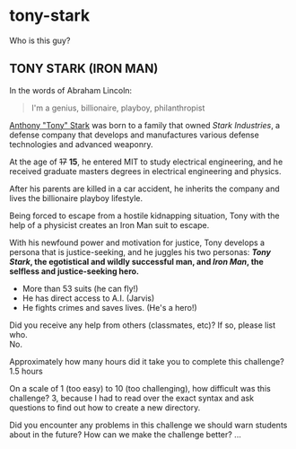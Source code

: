 # tony-stark
Who is this guy? 


## TONY STARK (IRON MAN) 

In the words of Abraham Lincoln:
> I'm a genius, billionaire, playboy, philanthropist

[Anthony "Tony" Stark](http://marvel.wikia.com/wiki/Anthony_Stark_(Earth-616)) was born to a family that owned *Stark Industries*, a defense company that develops and manufactures various defense technologies and advanced weaponry. 

At the age of ~~17~~ **15**, he entered MIT to study electrical engineering, and he received graduate masters degrees in electrical engineering and physics. 

After his parents are killed in a car accident, he inherits the company and lives the billionaire playboy lifestyle. 

Being forced to escape from a hostile kidnapping situation, Tony with the help of a physicist creates an Iron Man suit to escape. 

With his newfound power and motivation for justice, Tony develops a persona that is justice-seeking, and he juggles his two personas: **_Tony Stark_, the egotistical and wildly successful man, and _Iron Man_, the selfless and justice-seeking hero.** 
  
- More than 53 suits (he can fly!) 
- He has direct access to A.I. (Jarvis) 
- He fights crimes and saves lives. (He's a hero!) 


Did you receive any help from others (classmates, etc)? If so, please list who.  
No. 

Approximately how many hours did it take you to complete this challenge?
1.5 hours 

On a scale of 1 (too easy) to 10 (too challenging), how difficult was this challenge?
3, because I had to read over the exact syntax and ask questions to find out how to create a new directory. 

Did you encounter any problems in this challenge we should warn students about in the future? How can we make the challenge better?
... 
